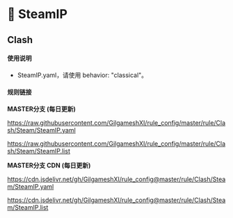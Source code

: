 # 🧸 SteamIP


## Clash 

#### 使用说明
- SteamIP.yaml，请使用 behavior: "classical"。

#### 规则链接
**MASTER分支 (每日更新)**

https://raw.githubusercontent.com/GilgameshXI/rule_config/master/rule/Clash/Steam/SteamIP.yaml

https://raw.githubusercontent.com/GilgameshXI/rule_config/master/rule/Clash/Steam/SteamIP.list

**MASTER分支 CDN (每日更新)**

https://cdn.jsdelivr.net/gh/GilgameshXI/rule_config@master/rule/Clash/Steam/SteamIP.yaml

https://cdn.jsdelivr.net/gh/GilgameshXI/rule_config@master/rule/Clash/Steam/SteamIP.list
